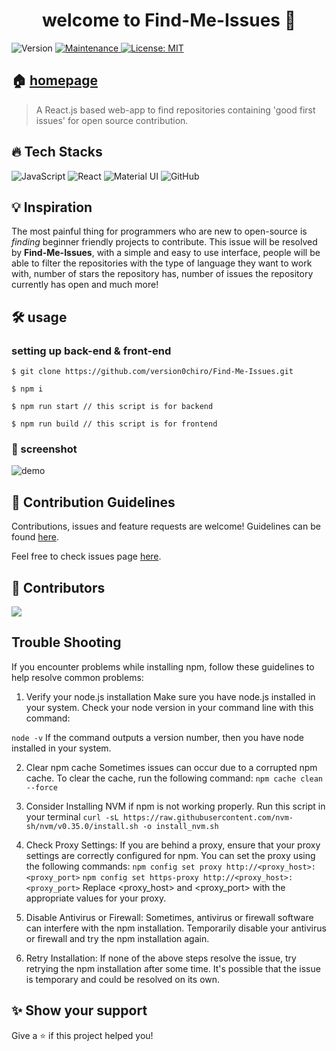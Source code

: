 <h1 align="center">welcome to Find-Me-Issues 👋</h1>
<p>
  <img alt="Version" src="https://img.shields.io/badge/version-1.0.0-blue.svg?cacheSeconds=2592000" />
  <a href="https://github.com/open-devs/fastify-typescript-generator/graphs/commit-activity" target="_blank">
    <img alt="Maintenance" src="https://img.shields.io/badge/Maintained-yes-blue.svg" />
  </a>
  <a href="https://github.com/version0chiro/Find-Me-Issues/blob/main/LICENSE" target="_blank">
    <img alt="License: MIT" src="https://img.shields.io/github/license/version0chiro/Find-Me-Issues" />
  </a>
</p>  

## 🏠 [homepage](https://find-me-issues.herokuapp.com/)

> A React.js based web-app to find repositories containing 'good first issues' for open source contribution.

## 🔥 Tech Stacks
<p>
<img alt="JavaScript" src="https://img.shields.io/badge/javascript-%23323330.svg?style=for-the-badge&logo=javascript&logoColor=%23F7DF1E"/>
<img alt="React" src="https://img.shields.io/badge/react-%2320232a.svg?style=for-the-badge&logo=react&logoColor=%2361DAFB"/>
<img alt="Material UI" src="https://img.shields.io/badge/materialui-%230081CB.svg?style=for-the-badge&logo=material-ui&logoColor=white"/>
<img alt="GitHub" src="https://img.shields.io/badge/github-%23121011.svg?style=for-the-badge&logo=github&logoColor=white"/>
</p>

## 💡 Inspiration

The most painful thing for programmers who are new to open-source is *finding* beginner friendly projects to contribute.
This issue will be resolved by **Find-Me-Issues**, with a simple and easy to use interface, people will be able to filter the repositories with the type of language they want to work with, number of stars the repository has, number of issues the repository currently has open and much more!

## 🛠 usage

### setting up back-end & front-end
```console
$ git clone https://github.com/version0chiro/Find-Me-Issues.git

$ npm i

$ npm run start // this script is for backend

$ npm run build // this script is for frontend
```

### 📸 screenshot
![demo](./assets/demo1.png)

## 🤝 Contribution Guidelines

Contributions, issues and feature requests are welcome! Guidelines can be found [here](https://github.com/version0chiro/Find-Me-Issues/blob/main/CONTRIBUTING.md).

Feel free to check issues page [here](https://github.com/version0chiro/Find-Me-Issues/issues).

## 🙌 Contributors
<a href="https://github.com/version0chiro/Find-Me-Issues/graphs/contributors">
  <img src="https://contrib.rocks/image?repo=version0chiro/Find-Me-Issues" />
</a>

## Trouble Shooting
If you encounter problems while installing npm, follow these guidelines to help resolve common problems: 

1. Verify your node.js installation
Make sure you have node.js installed in your system. Check your node version in your command line with this command: 

```node -v```
If the command outputs a version number, then you have node installed in your system. 

2. Clear npm cache
Sometimes issues can occur due to a corrupted npm cache. To clear the cache, run the following command:
```npm cache clean --force```

3. Consider Installing NVM if npm is not working properly. 
Run this script in your terminal
```curl -sL https://raw.githubusercontent.com/nvm-sh/nvm/v0.35.0/install.sh -o install_nvm.sh```

4. Check Proxy Settings:
If you are behind a proxy, ensure that your proxy settings are correctly configured for npm. You can set the proxy using the following commands:
```npm config set proxy http://<proxy_host>:<proxy_port>```
```npm config set https-proxy http://<proxy_host>:<proxy_port>```
Replace <proxy_host> and <proxy_port> with the appropriate values for your proxy.

5. Disable Antivirus or Firewall:
Sometimes, antivirus or firewall software can interfere with the npm installation. Temporarily disable your antivirus or firewall and try the npm installation again.

6.  Retry Installation:
If none of the above steps resolve the issue, try retrying the npm installation after some time. It's possible that the issue is temporary and could be resolved on its own.

## ✨ Show your support

Give a ⭐️ if this project helped you!